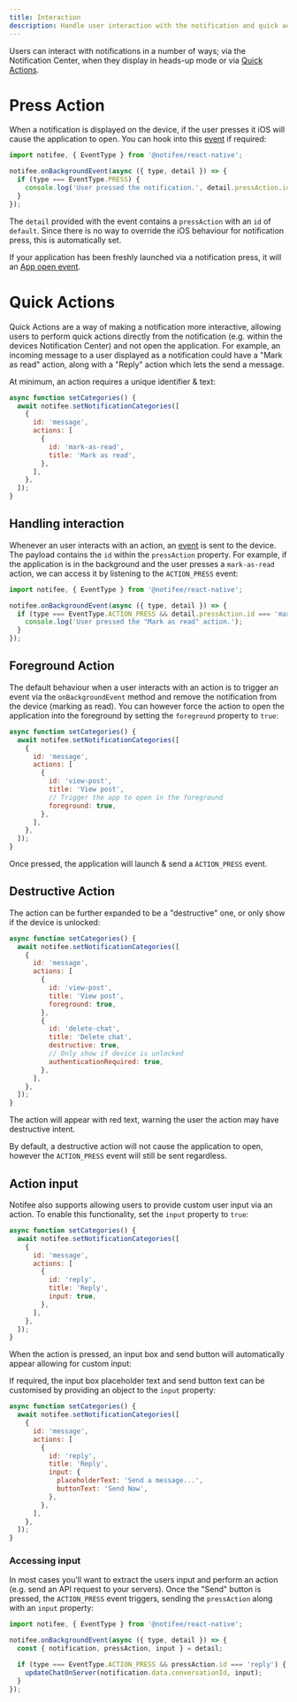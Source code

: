 ```yaml
---
title: Interaction
description: Handle user interaction with the notification and quick actions.
---
```


Users can interact with notifications in a number of ways; via the Notification Center, when they display in
heads-up mode or via [Quick Actions](#quick-actions).

# Press Action

When a notification is displayed on the device, if the user presses it iOS will cause the application to open. You can
hook into this [event](/react-native/docs/events) if required:

```js
import notifee, { EventType } from '@notifee/react-native';

notifee.onBackgroundEvent(async ({ type, detail }) => {
  if (type === EventType.PRESS) {
    console.log('User pressed the notification.', detail.pressAction.id);
  }
});
```

The `detail` provided with the event contains a `pressAction` with an `id` of `default`. Since there is no way to
override the iOS behaviour for notification press, this is automatically set.

If your application has been freshly launched via a notification press, it will an [App open event](/react-native/docs/events#app-open-events).

# Quick Actions

Quick Actions are a way of making a notification more interactive, allowing users to perform quick actions directly from
the notification (e.g. within the devices Notification Center) and not open the application. For example, an incoming
message to a user displayed as a notification could have a "Mark as read" action, along with a "Reply" action which
lets the send a message.

<Vimeo id="ios-category-actions" caption="iOS Category Actions Example" />

At minimum, an action requires a unique identifier & text:

```js
async function setCategories() {
  await notifee.setNotificationCategories([
    {
      id: 'message',
      actions: [
        {
          id: 'mark-as-read',
          title: 'Mark as read',
        },
      ],
    },
  ]);
}
```

## Handling interaction

Whenever an user interacts with an action, an [event](/react-native/docs/events) is sent to the device. The payload
contains the `id` within the `pressAction` property. For example, if the application is in the background and the user
presses a `mark-as-read` action, we can access it by listening to the `ACTION_PRESS` event:

```js
import notifee, { EventType } from '@notifee/react-native';

notifee.onBackgroundEvent(async ({ type, detail }) => {
  if (type === EventType.ACTION_PRESS && detail.pressAction.id === 'mark-as-read') {
    console.log('User pressed the "Mark as read" action.');
  }
});
```

## Foreground Action

The default behaviour when a user interacts with an action is to trigger an event via the `onBackgroundEvent` method
and remove the notification from the device (marking as read). You can however force the action to open the application
into the foreground by setting the `foreground` property to `true`:

```js
async function setCategories() {
  await notifee.setNotificationCategories([
    {
      id: 'message',
      actions: [
        {
          id: 'view-post',
          title: 'View post',
          // Trigger the app to open in the foreground
          foreground: true,
        },
      ],
    },
  ]);
}
```

Once pressed, the application will launch & send a `ACTION_PRESS` event.

## Destructive Action

The action can be further expanded to be a "destructive" one, or only show if the device is unlocked:

```js
async function setCategories() {
  await notifee.setNotificationCategories([
    {
      id: 'message',
      actions: [
        {
          id: 'view-post',
          title: 'View post',
          foreground: true,
        },
        {
          id: 'delete-chat',
          title: 'Delete chat',
          destructive: true,
          // Only show if device is unlocked
          authenticationRequired: true,
        },
      ],
    },
  ]);
}
```

The action will appear with red text, warning the user the action may have destructive intent.

<Vimeo id="ios-action-destructive" caption="iOS Destructive Action" />

By default, a destructive action will not cause the application to open, however the `ACTION_PRESS` event will still be sent
regardless.

## Action input

Notifee also supports allowing users to provide custom user input via an action. To enable this functionality, set the
`input` property to `true`:

```js
async function setCategories() {
  await notifee.setNotificationCategories([
    {
      id: 'message',
      actions: [
        {
          id: 'reply',
          title: 'Reply',
          input: true,
        },
      ],
    },
  ]);
}
```

When the action is pressed, an input box and send button will automatically appear allowing for custom input:

<Vimeo id="ios-action-input" caption="iOS Action Input" />

If required, the input box placeholder text and send button text can be customised by providing an object to the `input`
property:

```js
async function setCategories() {
  await notifee.setNotificationCategories([
    {
      id: 'message',
      actions: [
        {
          id: 'reply',
          title: 'Reply',
          input: {
            placeholderText: 'Send a message...',
            buttonText: 'Send Now',
          },
        },
      ],
    },
  ]);
}
```

### Accessing input

In most cases you'll want to extract the users input and perform an action (e.g. send an API request to your servers).
Once the "Send" button is pressed, the `ACTION_PRESS` event triggers, sending the `pressAction` along with an
`input` property:

```js
import notifee, { EventType } from '@notifee/react-native';

notifee.onBackgroundEvent(async ({ type, detail }) => {
  const { notification, pressAction, input } = detail;

  if (type === EventType.ACTION_PRESS && pressAction.id === 'reply') {
    updateChatOnServer(notification.data.conversationId, input);
  }
});
```

